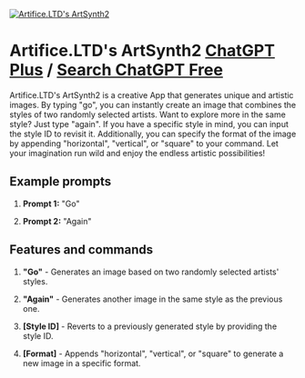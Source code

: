 
[![Artifice.LTD's ArtSynth2](https://files.oaiusercontent.com/file-pNmwbbvQCuxft4gnnghPRcC7?se=2123-10-18T08%3A39%3A00Z&sp=r&sv=2021-08-06&sr=b&rscc=max-age%3D31536000%2C%20immutable&rscd=attachment%3B%20filename%3Dartsynth2.png&sig=/RyNLHKtUFiprpjS5FROuuT6/9v2E9IlYoVGFPdqBSU%3D)](https://chat.openai.com/g/g-h6ZPBzfgp-artifice-ltd-s-artsynth2)

# Artifice.LTD's ArtSynth2 [ChatGPT Plus](https://chat.openai.com/g/g-h6ZPBzfgp-artifice-ltd-s-artsynth2) / [Search ChatGPT Free](https://gptcall.net/index.html#/?search=Artifice.LTD's%20ArtSynth2)

Artifice.LTD's ArtSynth2 is a creative App that generates unique and artistic images. By typing "go", you can instantly create an image that combines the styles of two randomly selected artists. Want to explore more in the same style? Just type "again". If you have a specific style in mind, you can input the style ID to revisit it. Additionally, you can specify the format of the image by appending "horizontal", "vertical", or "square" to your command. Let your imagination run wild and enjoy the endless artistic possibilities!

## Example prompts

1. **Prompt 1:** "Go"

2. **Prompt 2:** "Again"

## Features and commands

1. **"Go"** - Generates an image based on two randomly selected artists' styles.

2. **"Again"** - Generates another image in the same style as the previous one.

3. **[Style ID]** - Reverts to a previously generated style by providing the style ID.

4. **[Format]** - Appends "horizontal", "vertical", or "square" to generate a new image in a specific format.



